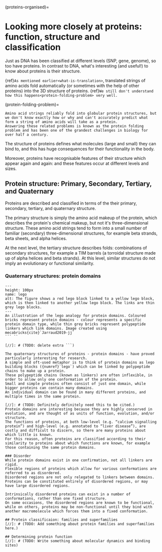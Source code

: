 (proteins-organised)=
# Looking more closely at proteins: function, structure and classification
Just as DNA has been classified at different levels (SNP, gene, genome), so too have proteins. In contrast to DNA, what's interesting (and useful!) to know about proteins is their structure.

{ref}`As mentioned earlier<what-is-translation>`, translated strings of amino acids fold automatically (or sometimes with the help of other proteins) into the 3D structure of proteins. 
{ref}`We still don't understand how this happens<protein-folding-problem> very well.`

[//]: # (TODO: Mention deep mind? Complain it's not science if no one can see it)

(protein-folding-problem)=
```{margin} The protein folding problem
Amino acid strings reliably fold into globular protein structures, but we don't know exactly how or why and can't accurately predict what form a string of amino acids will take as a protein.
Answering these related problems is known as the protein folding problem and has been one of the grandest challenges in biology for over half a century.
```

The structure of proteins defines what molecules (large and small) they can bind to, and this has huge consequences for their functionality in the body.

Moreover, proteins have recognisable features of their structure which appear again and again: and these features occur at different levels and sizes.

## Protein structure: Primary, Secondary, Tertiary, and Quaternary
Proteins are described and classified in terms of the their primary, secondary, tertiary, and quaternary structure. 

The primary structure is simply the amino acid makeup of the protein, which describes the protein's chemical makeup, but not it's three-dimensional structure. 
These amino acid strings tend to form into a small number of familiar (secondary) three-dimensional structures, for example beta strands, beta sheets, and alpha helices.

At the next level, the tertiary structure describes folds: combinations of secondary structures, for example a TIM barrels (a torroidal structure made up of alpha helices and beta strands). 
At this level, similar structures do not imply an evolutionary or functional similarity.

### Quaternary structures: protein domains

```{figure} ../images/lego.png
---
height: 100px
name: lego
alt: The figure shows a red lego block linked to a yellow lego block, which is then linked to another yellow lego block. The links are thin grey lego blocks.
---
An illustration of the lego analogy for protein domains. Coloured bricks represent protein domains - colour represents a specific protein domain type, while thin grey bricks represent polypeptide linkers which link domains. Image created using mecabricks{cite}`Jarraud2019-jj`
``` ``

[//]: # (TODO: delete extra ```)

The quaternary structures of proteins - protein domains - have proved particularly interesting for research. 
A simple and oft-used metaphor is to think of protein domains as lego building blocks ({numref}`lego`) which can be linked by polypeptide chains to make up a protein. 
These polypeptide chains (known as linkers) are often inflexible, in order to allow only one conformation of the protein. 
Small and simple proteins often consist of just one domain, while bigger proteins can contain many domains. 
An individual domain can be found in many different proteins, and multiple times in the same protein. 

[//]: # (TODO: Definitely definitely need this to be cited.)
Protein domains are interesting because they are highly conserved in evolution, and are thought of as units of function, evolution, and/or structure. 
The functions of proteins, at both low-level (e.g. “calcium signalling protein”) and high-level (e.g. annotated to “liver disease”), are costly and difficult to discern, so there are many proteins about which little is known. 
For this reason, often proteins are classified according to their similarity to proteins about which functions are known, for example those containing the same protein domains.

### Disorder
While protein domains exist in one confirmation, not all linkers are rigid. 
Flexible regions of proteins which allow for various conformations are referred to as disordered. 
Disordered regions are not only relegated to linkers between domains. 
Proteins can be constituted entirely of disordered regions, or may have large disordered regions.

Intrinsically disordered proteins can exist in a number of conformations, rather than one fixed structure. 
On some occasions, the disordered regions are known to be functional, while on others, proteins may be non-functional until they bind with another macromolecule which forces them into a fixed conformation.

## Protein classificaion: families and superfamilies
[//]: # (TODO: Add something about protein families and superfamilies here.)

## Determining protein function
[//]: # (TODO: Write something about molecular dynamics and binding sites)
